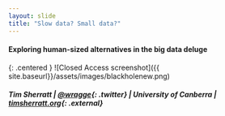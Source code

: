```yaml
---
layout: slide
title: "Slow data? Small data?"
---
```


#### Exploring human-sized alternatives in the big data deluge
{: .centered }
![Closed Access screenshot]({{ site.baseurl}}/assets/images/blackholenew.png)

##### Tim Sherratt \| [@wragge](http://twitter.com/wragge){: .twitter} \| University of Canberra  \| [timsherratt.org](http://timsherratt.org/){: .external}
